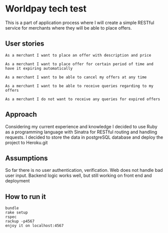 # Worldpay tech test
This is a part of application process where I will create a simple RESTful service for merchants where they will be able to place offers.
## User stories
```
As a merchant I want to place an offer with description and price
```
```
As a merchant I want to place offer for certain period of time and have it expiring automatically
```
```
As a merchant I want to be able to cancel my offers at any time
```
```
As a merchant I want to be able to receive queries regarding to my offers
```
```
As a merchant I do not want to receive any queries for expired offers
```
## Approach
Considering my current experience and knowledge I decided to use Ruby as a programming language with Sinatra for RESTful routing and handling requests. I decided to store the data in postgreSQL database and deploy the project to Heroku.git

## Assumptions
So far there is no user authentication, verification. Web does not handle bad user input. Backend logic works well, but still working on front end and deployment

## How to run it
```
bundle
rake setup
rspec
rackup -p4567
enjoy it on localhost:4567
```
